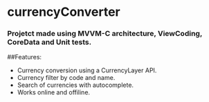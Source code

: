 # currencyConverter

### Projetct made using MVVM-C architecture, ViewCoding, CoreData and Unit tests.

##Features:

- Currency conversion using a CurrencyLayer API.
- Currency filter by code and name.
- Search of currencies with autocomplete.
- Works online and offiline.

